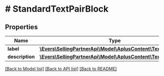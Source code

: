 # # StandardTextPairBlock

## Properties

Name | Type | Description | Notes
------------ | ------------- | ------------- | -------------
**label** | [**\Evers\SellingPartnerApi\Model\AplusContent\TextComponent**](TextComponent.md) |  | [optional]
**description** | [**\Evers\SellingPartnerApi\Model\AplusContent\TextComponent**](TextComponent.md) |  | [optional]

[[Back to Model list]](../../README.md#models) [[Back to API list]](../../README.md#endpoints) [[Back to README]](../../README.md)
